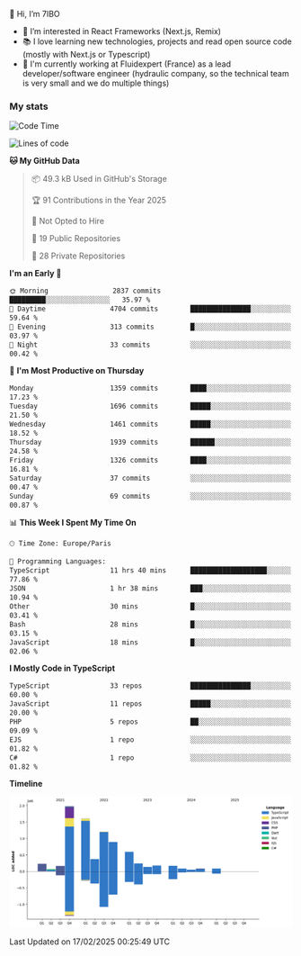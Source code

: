 👋 Hi, I’m 7IBO

- 👀 I’m interested in React Frameworks (Next.js, Remix)
- 📚 I love learning new technologies, projects and read open source code (mostly with Next.js or Typescript)
- 💼 I'm currently working at Fluidexpert (France) as a lead developer/software engineer (hydraulic company, so the technical team is very small and we do multiple things)

### My stats
<!--START_SECTION:waka-->
![Code Time](http://img.shields.io/badge/Code%20Time-1%2C022%20hrs%2034%20mins-blue)

![Lines of code](https://img.shields.io/badge/From%20Hello%20World%20I%27ve%20Written-8.1%20million%20lines%20of%20code-blue)

**🐱 My GitHub Data** 

> 📦 49.3 kB Used in GitHub's Storage 
 > 
> 🏆 91 Contributions in the Year 2025
 > 
> 🚫 Not Opted to Hire
 > 
> 📜 19 Public Repositories 
 > 
> 🔑 28 Private Repositories 
 > 
**I'm an Early 🐤** 

```text
🌞 Morning                2837 commits        █████████░░░░░░░░░░░░░░░░   35.97 % 
🌆 Daytime                4704 commits        ███████████████░░░░░░░░░░   59.64 % 
🌃 Evening                313 commits         █░░░░░░░░░░░░░░░░░░░░░░░░   03.97 % 
🌙 Night                  33 commits          ░░░░░░░░░░░░░░░░░░░░░░░░░   00.42 % 
```
📅 **I'm Most Productive on Thursday** 

```text
Monday                   1359 commits        ████░░░░░░░░░░░░░░░░░░░░░   17.23 % 
Tuesday                  1696 commits        █████░░░░░░░░░░░░░░░░░░░░   21.50 % 
Wednesday                1461 commits        █████░░░░░░░░░░░░░░░░░░░░   18.52 % 
Thursday                 1939 commits        ██████░░░░░░░░░░░░░░░░░░░   24.58 % 
Friday                   1326 commits        ████░░░░░░░░░░░░░░░░░░░░░   16.81 % 
Saturday                 37 commits          ░░░░░░░░░░░░░░░░░░░░░░░░░   00.47 % 
Sunday                   69 commits          ░░░░░░░░░░░░░░░░░░░░░░░░░   00.87 % 
```


📊 **This Week I Spent My Time On** 

```text
🕑︎ Time Zone: Europe/Paris

💬 Programming Languages: 
TypeScript               11 hrs 40 mins      ███████████████████░░░░░░   77.86 % 
JSON                     1 hr 38 mins        ███░░░░░░░░░░░░░░░░░░░░░░   10.94 % 
Other                    30 mins             █░░░░░░░░░░░░░░░░░░░░░░░░   03.41 % 
Bash                     28 mins             █░░░░░░░░░░░░░░░░░░░░░░░░   03.15 % 
JavaScript               18 mins             █░░░░░░░░░░░░░░░░░░░░░░░░   02.06 % 
```

**I Mostly Code in TypeScript** 

```text
TypeScript               33 repos            ███████████████░░░░░░░░░░   60.00 % 
JavaScript               11 repos            █████░░░░░░░░░░░░░░░░░░░░   20.00 % 
PHP                      5 repos             ██░░░░░░░░░░░░░░░░░░░░░░░   09.09 % 
EJS                      1 repo              ░░░░░░░░░░░░░░░░░░░░░░░░░   01.82 % 
C#                       1 repo              ░░░░░░░░░░░░░░░░░░░░░░░░░   01.82 % 
```



**Timeline**

![Lines of Code chart](https://raw.githubusercontent.com/7IBO/7IBO/main/assets/bar_graph.png)


 Last Updated on 17/02/2025 00:25:49 UTC
<!--END_SECTION:waka-->
